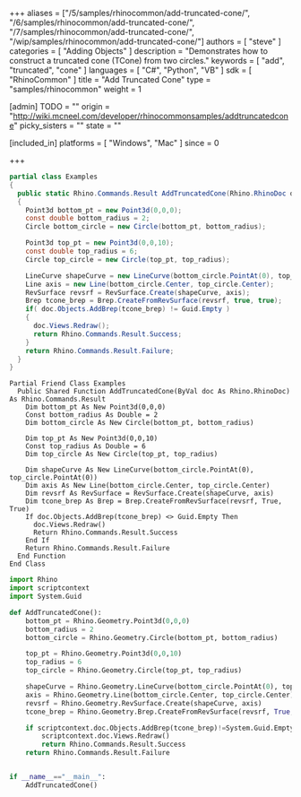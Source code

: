 +++
aliases = ["/5/samples/rhinocommon/add-truncated-cone/", "/6/samples/rhinocommon/add-truncated-cone/", "/7/samples/rhinocommon/add-truncated-cone/", "/wip/samples/rhinocommon/add-truncated-cone/"]
authors = [ "steve" ]
categories = [ "Adding Objects" ]
description = "Demonstrates how to construct a truncated cone (TCone) from two circles."
keywords = [ "add", "truncated", "cone" ]
languages = [ "C#", "Python", "VB" ]
sdk = [ "RhinoCommon" ]
title = "Add Truncated Cone"
type = "samples/rhinocommon"
weight = 1

[admin]
TODO = ""
origin = "http://wiki.mcneel.com/developer/rhinocommonsamples/addtruncatedcone"
picky_sisters = ""
state = ""

[included_in]
platforms = [ "Windows", "Mac" ]
since = 0

+++

<div class="codetab-content" id="cs">

```cs
partial class Examples
{
  public static Rhino.Commands.Result AddTruncatedCone(Rhino.RhinoDoc doc)
  {
    Point3d bottom_pt = new Point3d(0,0,0);
    const double bottom_radius = 2;
    Circle bottom_circle = new Circle(bottom_pt, bottom_radius);

    Point3d top_pt = new Point3d(0,0,10);
    const double top_radius = 6;
    Circle top_circle = new Circle(top_pt, top_radius);

    LineCurve shapeCurve = new LineCurve(bottom_circle.PointAt(0), top_circle.PointAt(0));
    Line axis = new Line(bottom_circle.Center, top_circle.Center);
    RevSurface revsrf = RevSurface.Create(shapeCurve, axis);
    Brep tcone_brep = Brep.CreateFromRevSurface(revsrf, true, true);
    if( doc.Objects.AddBrep(tcone_brep) != Guid.Empty )
    {
      doc.Views.Redraw();
      return Rhino.Commands.Result.Success;
    }
    return Rhino.Commands.Result.Failure;
  }
}
```

</div>


<div class="codetab-content" id="vb">

```vbnet
Partial Friend Class Examples
  Public Shared Function AddTruncatedCone(ByVal doc As Rhino.RhinoDoc) As Rhino.Commands.Result
	Dim bottom_pt As New Point3d(0,0,0)
	Const bottom_radius As Double = 2
	Dim bottom_circle As New Circle(bottom_pt, bottom_radius)

	Dim top_pt As New Point3d(0,0,10)
	Const top_radius As Double = 6
	Dim top_circle As New Circle(top_pt, top_radius)

	Dim shapeCurve As New LineCurve(bottom_circle.PointAt(0), top_circle.PointAt(0))
	Dim axis As New Line(bottom_circle.Center, top_circle.Center)
	Dim revsrf As RevSurface = RevSurface.Create(shapeCurve, axis)
	Dim tcone_brep As Brep = Brep.CreateFromRevSurface(revsrf, True, True)
	If doc.Objects.AddBrep(tcone_brep) <> Guid.Empty Then
	  doc.Views.Redraw()
	  Return Rhino.Commands.Result.Success
	End If
	Return Rhino.Commands.Result.Failure
  End Function
End Class
```

</div>


<div class="codetab-content" id="py">

```python
import Rhino
import scriptcontext
import System.Guid

def AddTruncatedCone():
    bottom_pt = Rhino.Geometry.Point3d(0,0,0)
    bottom_radius = 2
    bottom_circle = Rhino.Geometry.Circle(bottom_pt, bottom_radius)

    top_pt = Rhino.Geometry.Point3d(0,0,10)
    top_radius = 6
    top_circle = Rhino.Geometry.Circle(top_pt, top_radius)

    shapeCurve = Rhino.Geometry.LineCurve(bottom_circle.PointAt(0), top_circle.PointAt(0))
    axis = Rhino.Geometry.Line(bottom_circle.Center, top_circle.Center)
    revsrf = Rhino.Geometry.RevSurface.Create(shapeCurve, axis)
    tcone_brep = Rhino.Geometry.Brep.CreateFromRevSurface(revsrf, True, True)

    if scriptcontext.doc.Objects.AddBrep(tcone_brep)!=System.Guid.Empty:
        scriptcontext.doc.Views.Redraw()
        return Rhino.Commands.Result.Success
    return Rhino.Commands.Result.Failure


if __name__=="__main__":
    AddTruncatedCone()
```

</div>
